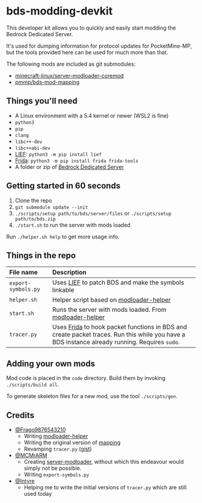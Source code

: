 # bds-modding-devkit
This developer kit allows you to quickly and easily start modding the Bedrock Dedicated Server.

It's used for dumping information for protocol updates for PocketMine-MP, but the tools provided here can be used for much more than that.

The following mods are included as git submodules:
- [minecraft-linux/server-modloader-coremod](https://github.com/minecraft-linux/server-modloader-coremod)
- [pmmp/bds-mod-mapping](https://github.com/pmmp/bds-mod-mapping)

## Things you'll need
- A Linux environment with a 5.4 kernel or newer (WSL2 is fine)
- `python3`
- `pip`
- `clang`
- `libc++-dev`
- `libc++abi-dev`
- [LIEF](https://github.com/lief-project/LIEF): `python3 -m pip install lief`
- [Frida](https://frida.re): `python3 -m pip install frida frida-tools`
- A folder or zip of [Bedrock Dedicated Server](https://minecraft.net/download/server/bedrock)

## Getting started in 60 seconds
1. Clone the repo
2. `git submodule update --init`
3. `./scripts/setup path/to/bds/server/files` or `./scripts/setup path/to/bds.zip`
4. `./start.sh` to run the server with mods loaded

Run `./helper.sh help` to get more usage info.

## Things in the repo
| File name | Description |
|:----------|:------------|
| `export-symbols.py` | Uses [LIEF](https://github.com/lief-project/LIEF) to patch BDS and make the symbols linkable |
| `helper.sh` | Helper script based on [modloader-helper](https://github.com/Frago9876543210/modloader-helper) |
| `start.sh` | Runs the server with mods loaded. From [modloader-helper](https://github.com/Frago9876543210/modloader-helper) |
| `tracer.py` | Uses [Frida](https://frida.re) to hook packet functions in BDS and create packet traces. Run this while you have a BDS instance already running. Requires `sudo`. |

## Adding your own mods
Mod code is placed in the `code` directory. Build them by invoking `./scripts/build all`.

To generate skeleton files for a new mod, use the tool `./scripts/gen`.

## Credits
- [@Frago9876543210](https://github.com/Frago9876543210)
  - Writing [modloader-helper](https://github.com/Frago9876543210/modloader-helper)
  - Writing the original version of [mapping](https://github.com/pmmp/mapping)
  - Revamping `tracer.py` ([gist](https://gist.github.com/Frago9876543210/2e5de55f1bb7e42594b73f5665391bf4#file-tracer-py))
- [@MCMrARM](https://github.com/MCMrARM)
  - Creating [server-modloader](https://github.com/minecraft-linux/server-modloader), without which this endeavour would simply not be possible.
  - Writing `export-symbols.py`
- [@Intyre](https://github.com/Intyre)
  - Helping me to write the initial versions of `tracer.py` which are still used today

